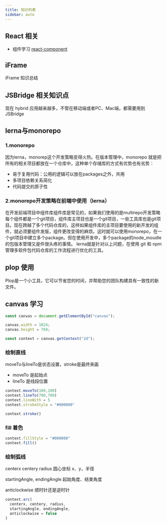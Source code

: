 ```yaml
---
title: 知识列表
sidebar: auto
---
```

## React 相关

* 组件学习 [react-component](http://react-component.github.io/badgeboard/)

## iFrame

iFrame 知识总结

## JSBridge 相关知识点

现在 hybrid 应用越来越多，不管在移动端或者PC、Mac端，都需要用到JSBridge

## lerna与monorepo

### 1.monorepo

因为lerna，monorep这个开发策略变得火热。在版本管理中，monorepo 就是把所有的相关项目都放在一个仓库中，这种单个存储库的方式有优势也有劣势：

* 易于复用代码：公用的逻辑可以放在packages之外，共用
* 多项目依赖关系简化
* 代码提交的原子性

### 2.monorepo开发策略在前端中使用（lerna）

在开发前端项目中组件库组件库是常见的，如果我们使用的是multirepo开发策略每个组件都是一个git项目，组件库主项目也是一个git项目，一些工具库也是git项目。现在跨越了多个代码仓库的，这样如果组件库的主项目要使用的新开发的组件，就必须要组件发版，组件更改变得的麻烦。这时就可以使用monorepo，在一个git项目中建立多个package。但在使用开发中，多个package的node_moudle的包版本管理又是件很头疼的事情。
lerna就是针对以上问题，在使用 git 和 npm 管理多软件包代码仓库的工作流程进行优化的工具。

## plop 使用

Plop是一个小工具，它可以节省您的时间，并帮助您的团队构建具有一致性的新文件。

## canvas 学习

```js
const canvas = document.getElementById("canvas");

canvas.width = 1024;
canvas.height = 768;

const context = canvas.getContext("2d");
```


### 绘制直线

moveTo与lineTo是状态设置，stroke是最终来画

* moveTo 是起始点
* lineTo 是线段位置

```js
context.moveTo(100,100)
context.lineTo(700,700)
context.lineWith = 5
context.strokeStyle = "#000000"

context.stroke()
```

### fill 着色

```js
context.fillStyle = "#000000"
context.fill()
```

### 绘制弧线

centerx centery radius 圆心坐标 x、y，半径

startingAngle, endingAngle 起始角度、结束角度

anticlockwise 顺时针还是逆时针

```js
context.arc(
  centerx, centery, radius,
  startingAngle, endingAngle,
  anticlockwise = false
)
```

